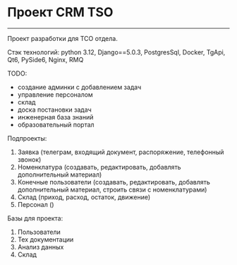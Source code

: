 # Проект CRM TSO

---
Проект разработки для ТСО отдела.

Стэк технологий: python 3.12, Django==5.0.3, PostgresSql, Docker, TgApi,
Qt6, PySide6, Nginx, RMQ

TODO: 
- создание админки с добавлением задач
- управление персоналом
- склад
- доска постановки задач
- инженерная база знаний 
- образовательный портал

Подпроекты:
1. Заявка (телеграм, входящий документ, распоряжение, телефонный звонок) 
2. Номенклатура (создавать, редактировать, добавлять дополнительный материал)
3. Конечные пользователи (создавать, редактировать, добавлять дополнительный материал, строить связи с номенклатурами)
4. Склад (приход, расход, остаток, движение)
5. Персонал ()

Базы для проекта: 
1. Пользователи
2. Тех документации
3. Анализ данных 
4. Склад


